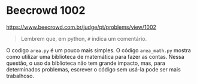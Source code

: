 # Beecrowd 1002
<a href="https://www.beecrowd.com.br/judge/pt/problems/view/1002">https://www.beecrowd.com.br/judge/pt/problems/view/1002</a>

> Lembrem que, em python, `#` indica um comentário.

O codigo `area.py` é um pouco mais simples. O código `area_math.py` mostra como utilizar uma biblioteca de matemática para fazer as contas. Nessa questão, o uso da biblioteca não tem grande impacto, mas, para determinados problemas, escrever o código sem usá-la pode ser mais trabalhoso.
